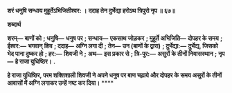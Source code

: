 **शरं धनुषि सन्धाय मुहूर्तेऽभिजितीश्वर: ।** **ददाह तेन दुर्भेद्या हरोऽथ त्रिपुरो नृप ॥ ६७॥** 

**शब्दार्थ** 

**शरम्—** **बाणों को** **; धनुषि—** **धनुष पर** **; सन्धाय—** **एकसाथ जोड़कर** **; मुहूर्ते अभिजिति—** **दोपहर के समय** **; ईश्वर:—** **भगवान्** **शिव** **; ददाह—** **अग्नि लगा दी** **; तेन—** **उन (बाणों के द्वारा)** **; दुर्भेद्या:—** **दुर्भेद्य, जिसको भेद पाना दुष्कर हो** **; हर:—** **शिवजी ने** **;** **अथ—** **इस प्रकार से** **; त्रि-पुर:—** **असुरों के तीनों निवासस्थान** **; नृप—** **हे राजा युधिष्ठिर।** **.** 

**हे राजा युधिष्ठिर, परम शक्तिशाली शिवजी ने अपने धनुष पर बाण चढ़ाये और दोपहर के** **समय असुरों के तीनों आवासों में अग्नि लगाकर उन्हें नष्ट कर दिया।** **** 
